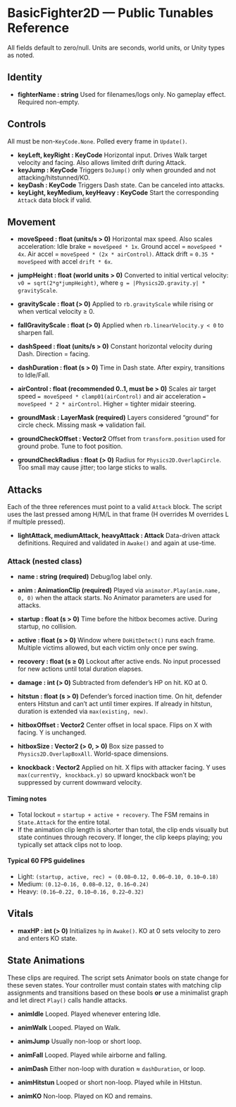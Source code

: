 # BasicFighter2D — Public Tunables Reference

All fields default to zero/null. Units are seconds, world units, or Unity types as noted.

## Identity

* **fighterName : string**
  Used for filenames/logs only. No gameplay effect. Required non-empty.

## Controls

All must be non-`KeyCode.None`. Polled every frame in `Update()`.

* **keyLeft, keyRight : KeyCode**
  Horizontal input. Drives Walk target velocity and facing. Also allows limited drift during Attack.
* **keyJump : KeyCode**
  Triggers `DoJump()` only when grounded and not attacking/hitstunned/KO.
* **keyDash : KeyCode**
  Triggers Dash state. Can be canceled into attacks.
* **keyLight, keyMedium, keyHeavy : KeyCode**
  Start the corresponding `Attack` data block if valid.

## Movement

* **moveSpeed : float (units/s > 0)**
  Horizontal max speed. Also scales acceleration:
  Idle brake = `moveSpeed * 1x`.
  Ground accel = `moveSpeed * 4x`.
  Air accel = `moveSpeed * (2x * airControl)`.
  Attack drift = `0.35 * moveSpeed` with accel `drift * 6x`.

* **jumpHeight : float (world units > 0)**
  Converted to initial vertical velocity: `v0 = sqrt(2*g*jumpHeight)`, where `g = |Physics2D.gravity.y| * gravityScale`.

* **gravityScale : float (> 0)**
  Applied to `rb.gravityScale` while rising or when vertical velocity ≥ 0.

* **fallGravityScale : float (> 0)**
  Applied when `rb.linearVelocity.y < 0` to sharpen fall.

* **dashSpeed : float (units/s > 0)**
  Constant horizontal velocity during Dash. Direction = facing.

* **dashDuration : float (s > 0)**
  Time in Dash state. After expiry, transitions to Idle/Fall.

* **airControl : float (recommended 0..1, must be > 0)**
  Scales air target speed `= moveSpeed * clamp01(airControl)` and air acceleration `= moveSpeed * 2 * airControl`.
  Higher = tighter midair steering.

* **groundMask : LayerMask (required)**
  Layers considered “ground” for circle check. Missing mask => validation fail.

* **groundCheckOffset : Vector2**
  Offset from `transform.position` used for ground probe. Tune to foot position.

* **groundCheckRadius : float (> 0)**
  Radius for `Physics2D.OverlapCircle`. Too small may cause jitter; too large sticks to walls.

## Attacks

Each of the three references must point to a valid `Attack` block. The script uses the last pressed among H/M/L in that frame (H overrides M overrides L if multiple pressed).

* **lightAttack, mediumAttack, heavyAttack : Attack**
  Data-driven attack definitions. Required and validated in `Awake()` and again at use-time.

### Attack (nested class)

* **name : string (required)**
  Debug/log label only.

* **anim : AnimationClip (required)**
  Played via `animator.Play(anim.name, 0, 0)` when the attack starts. No Animator parameters are used for attacks.

* **startup : float (s > 0)**
  Time before the hitbox becomes active. During startup, no collision.

* **active : float (s > 0)**
  Window where `DoHitDetect()` runs each frame. Multiple victims allowed, but each victim only once per swing.

* **recovery : float (s ≥ 0)**
  Lockout after active ends. No input processed for new actions until total duration elapses.

* **damage : int (> 0)**
  Subtracted from defender’s HP on hit. KO at 0.

* **hitstun : float (s > 0)**
  Defender’s forced inaction time. On hit, defender enters Hitstun and can’t act until timer expires. If already in hitstun, duration is extended via `max(existing, new)`.

* **hitboxOffset : Vector2**
  Center offset in local space. Flips on X with facing. Y is unchanged.

* **hitboxSize : Vector2 (> 0, > 0)**
  Box size passed to `Physics2D.OverlapBoxAll`. World-space dimensions.

* **knockback : Vector2**
  Applied on hit. X flips with attacker facing. Y uses `max(currentVy, knockback.y)` so upward knockback won’t be suppressed by current downward velocity.

#### Timing notes

* Total lockout = `startup + active + recovery`. The FSM remains in `State.Attack` for the entire total.
* If the animation clip length is shorter than total, the clip ends visually but state continues through recovery. If longer, the clip keeps playing; you typically set attack clips not to loop.

#### Typical 60 FPS guidelines

* Light: `(startup, active, rec) ≈ (0.08–0.12, 0.06–0.10, 0.10–0.18)`
* Medium: `(0.12–0.16, 0.08–0.12, 0.16–0.24)`
* Heavy: `(0.16–0.22, 0.10–0.16, 0.22–0.32)`

## Vitals

* **maxHP : int (> 0)**
  Initializes `hp` in `Awake()`. KO at 0 sets velocity to zero and enters KO state.

## State Animations

These clips are required. The script sets Animator bools on state change for these seven states. Your controller must contain states with matching clip assignments and transitions based on these bools **or** use a minimalist graph and let direct `Play()` calls handle attacks.

* **animIdle**
  Looped. Played whenever entering Idle.

* **animWalk**
  Looped. Played on Walk.

* **animJump**
  Usually non-loop or short loop.

* **animFall**
  Looped. Played while airborne and falling.

* **animDash**
  Either non-loop with duration ≈ `dashDuration`, or loop.

* **animHitstun**
  Looped or short non-loop. Played while in Hitstun.

* **animKO**
  Non-loop. Played on KO and remains.